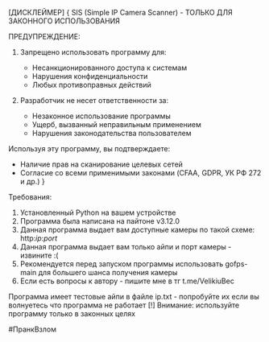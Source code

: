 
[ДИСКЛЕЙМЕР]
{
SIS (Simple IP Camera Scanner) - ТОЛЬКО ДЛЯ ЗАКОННОГО ИСПОЛЬЗОВАНИЯ

ПРЕДУПРЕЖДЕНИЕ:
1. Запрещено использовать программу для:
   - Несанкционированного доступа к системам
   - Нарушения конфиденциальности
   - Любых противоправных действий

2. Разработчик не несет ответственности за:
   - Незаконное использование программы
   - Ущерб, вызванный неправильным применением
   - Нарушения законодательства пользователем

Используя эту программу, вы подтверждаете:
- Наличие прав на сканирование целевых сетей
- Согласие со всеми применимыми законами (CFAA, GDPR, УК РФ 272 и др.)
}

Требования:
1. Установленный Python на вашем устройстве
2. Программа была написана на пайтоне v3.12.0
3. Данная программа выдает вам доступные камеры по такой схеме: http:*ip*:*port*
4. Данная программа выдает вам только айпи и порт камеры - извините :(
5. Рекомендуется перед запуском программы использовать gofps-main для большего шанса получения камеры
6. Если есть вопросы к автору - пишите мне в  тг t.me/VelikiuBec

Программа имеет тестовые айпи в файле ip.txt - попробуйте их если вы волнуетесь что программа не работает
[!] Внимание: используйте программу только в законных целях

#ПранкВзлом
